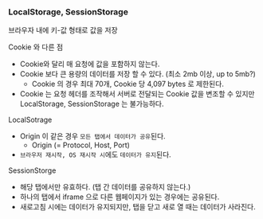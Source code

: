 ### LocalStorage, SessionStorage

브라우자 내에 키-값 형태로 값을 저장

Cookie 와 다른 점
- Cookie와 달리 매 요청에 값을 포함하지 않는다.
- Cookie 보다 큰 용량의 데이터를 저장 할 수 있다. (최소 2mb 이상, up to 5mb?)
  - Cookie 의 경우 최대 70개, Cookie 당 4,097 bytes 로 제한된다.
- Cookie 는 요청 헤더를 조작해서 서버로 전달되는 Cookie 값을 변조할 수 있지만 LocalStorage, SessionStorage 는 불가능하다.


LocalSotrage
- Origin 이 같은 경우 `모든 탭에서 데이터가 공유`된다.
  - Origin (= Protocol, Host, Port)
- `브라우저 재시작, OS 재시작 시`에도 `데이터가 유지`된다.

SessionStorge
- 해당 탭에서만 유효하다. (탭 간 데이터를 공유하지 않는다.)
- 하나의 탭에서 iframe 으로 다른 웹페이지가 있는 경우에는 공유된다.
- 새로고침 시에는 데이터가 유지되지만, 탭을 닫고 새로 열 때는 데이터가 사라진다.